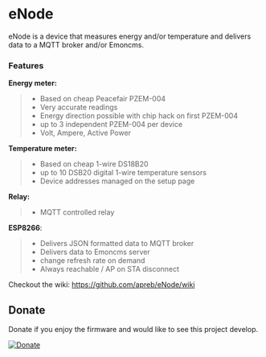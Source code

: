 # eNode
eNode is a device that measures energy and/or temperature and delivers data to a MQTT broker and/or Emoncms.

### Features

**Energy meter:**
>  - Based on cheap Peacefair PZEM-004
>  - Very accurate readings 
>  - Energy direction possible with chip hack on first PZEM-004
>  - up to 3 independent PZEM-004 per device
>  - Volt, Ampere, Active Power

**Temperature meter:**
>  - Based on cheap 1-wire DS18B20
>  - up to 10 DSB20 digital 1-wire temperature sensors
>  - Device addresses managed on the setup page

**Relay:**
>  - MQTT controlled relay


**ESP8266**:
>  - Delivers JSON formatted data to MQTT broker
>  - Delivers data to Emoncms server
>  - change refresh rate on demand
>  - Always reachable / AP on STA disconnect


Checkout the wiki:  https://github.com/apreb/eNode/wiki


## Donate

Donate if you enjoy the firmware and would like to see this project develop.

[![Donate](https://img.shields.io/badge/Donate-PayPal-green.svg)](https://www.paypal.me/APREBELO)
